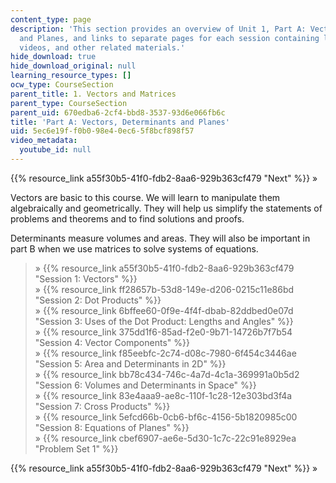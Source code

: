 ```yaml
---
content_type: page
description: 'This section provides an overview of Unit 1, Part A: Vectors, Determinants
  and Planes, and links to separate pages for each session containing lecture notes,
  videos, and other related materials.'
hide_download: true
hide_download_original: null
learning_resource_types: []
ocw_type: CourseSection
parent_title: 1. Vectors and Matrices
parent_type: CourseSection
parent_uid: 670edba6-2cf4-bbd8-3537-93d6e066fb6c
title: 'Part A: Vectors, Determinants and Planes'
uid: 5ec6e19f-f0b0-98e4-0ec6-5f8bcf898f57
video_metadata:
  youtube_id: null
---
```


{{% resource_link a55f30b5-41f0-fdb2-8aa6-929b363cf479 "Next" %}} »

Vectors are basic to this course. We will learn to manipulate them algebraically and geometrically. They will help us simplify the statements of problems and theorems and to find solutions and proofs.

Determinants measure volumes and areas. They will also be important in part B when we use matrices to solve systems of equations.

> » {{% resource_link a55f30b5-41f0-fdb2-8aa6-929b363cf479 "Session 1: Vectors" %}}  
> » {{% resource_link ff28657b-53d8-149e-d206-0215c11e86bd "Session 2: Dot Products" %}}  
> » {{% resource_link 6bffee60-0f9e-4f4f-dbab-82ddbed0e07d "Session 3: Uses of the Dot Product: Lengths and Angles" %}}  
> » {{% resource_link 375dd1f6-85ad-f2e0-9b71-14726b7f7b54 "Session 4: Vector Components" %}}  
> » {{% resource_link f85eebfc-2c74-d08c-7980-6f454c3446ae "Session 5: Area and Determinants in 2D" %}}  
> » {{% resource_link bb78c434-746c-4a7d-4c1a-369991a0b5d2 "Session 6: Volumes and Determinants in Space" %}}  
> » {{% resource_link 83e4aaa9-ae8c-110f-1c28-12e303bd3f4a "Session 7: Cross Products" %}}  
> » {{% resource_link 5efcd66b-0cb6-bf6c-4156-5b1820985c00 "Session 8: Equations of Planes" %}}  
> » {{% resource_link cbef6907-ae6e-5d30-1c7c-22c91e8929ea "Problem Set 1" %}}

{{% resource_link a55f30b5-41f0-fdb2-8aa6-929b363cf479 "Next" %}} »